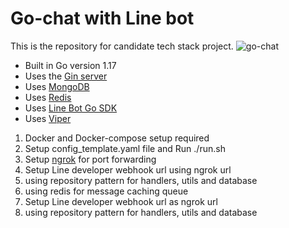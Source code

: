 # Go-chat with Line bot

This is the repository for candidate tech stack project.
![go-chat](https://user-images.githubusercontent.com/10274839/201699426-c89e94ca-e5a3-4a65-9455-5bd6433600e9.png)

- Built in Go version 1.17
- Uses the [Gin server](https://github.com/go-chi/chi)
- Uses [MongoDB](https://github.com/mongodb/mongo-go-driver)
- Uses [Redis](https://github.com/go-redis/redis)
- Uses [Line Bot Go SDK](https://github.com/line/line-bot-sdk-go) 
- Uses [Viper](https://github.com/spf13/viper)

1. Docker and Docker-compose setup required
2. Setup config_template.yaml file and Run ./run.sh
3. Setup [ngrok](https://ngrok.com) for port forwarding
4. Setup Line developer webhook url using ngrok url 
5. using repository pattern for handlers, utils and database
6. using redis for message caching queue
4. Setup Line developer webhook url as ngrok url 
5. using repository pattern for handlers, utils and database
